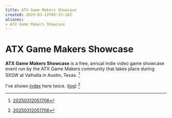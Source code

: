 ```yaml
---
title: ATX Game Makers Showcase
created: 2025-03-12T05:15:16Z
aliases:
- ATX Game Makers Showcase
---
```


# ATX Game Makers Showcase

**ATX Game Makers Showcase** is a free, annual indie video game showcase event run by the ATX Game Makers community that takes place during SXSW at Valhalla in Austin, Texas. [^1]

I've shown [index](../press-kits/no-signal/index.md) here twice.  ([log](no-signal.md)) [^1]

[^1]: [20250312051706](../entries/20250312051706.md)
